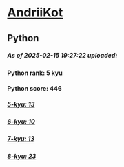 # [AndriiKot](https://www.codewars.com/users/AndriiKot) 
## Python

##### As of 2025-02-15 19:27:22 uploaded:

#### Python rank: 5 kyu

#### Python score: 446

##### [5-kyu: 13](https://github.com/AndriiKot/Python__CodeWars/tree/main/kyu-5)

##### [6-kyu: 10](https://github.com/AndriiKot/Python__CodeWars/tree/main/kyu-6)

##### [7-kyu: 13](https://github.com/AndriiKot/Python__CodeWars/tree/main/kyu-7)

##### [8-kyu: 23](https://github.com/AndriiKot/Python__CodeWars/tree/main/kyu-8)

